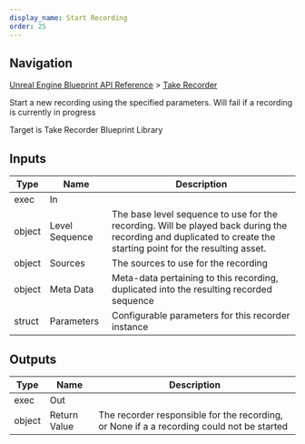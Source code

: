 ```yaml
---
display_name: Start Recording
order: 25
---
```

## Navigation

[Unreal Engine Blueprint API Reference](https://dev.epicgames.com/documentation/en-us/unreal-engine/BlueprintAPI) > [Take Recorder](https://dev.epicgames.com/documentation/en-us/unreal-engine/BlueprintAPI/TakeRecorder)

Start a new recording using the specified parameters. Will fail if a recording is currently in progress

Target is Take Recorder Blueprint Library

## Inputs

| Type | Name | Description |
| --- | --- | --- |
| exec | In |  |
| object | Level Sequence | The base level sequence to use for the recording. Will be played back during the recording and duplicated to create the starting point for the resulting asset. |
| object | Sources | The sources to use for the recording |
| object | Meta Data | Meta-data pertaining to this recording, duplicated into the resulting recorded sequence |
| struct | Parameters | Configurable parameters for this recorder instance |

## Outputs

| Type | Name | Description |
| --- | --- | --- |
| exec | Out |  |
| object | Return Value | The recorder responsible for the recording, or None if a a recording could not be started |

